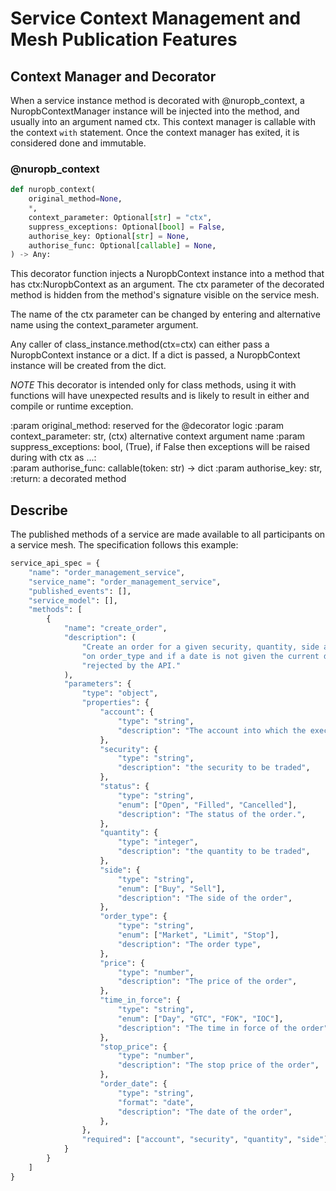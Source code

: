 # Service Context Management and Mesh Publication Features

## Context Manager and Decorator
When a service instance method is decorated with @nuropb_context, a NuropbContextManager instance will
be injected into the method, and usually into an argument named ctx. This context manager is callable
with the context `with` statement. Once the context manager has exited, it is considered done and 
immutable.

### @nuropb_context
```python
def nuropb_context(
    original_method=None,
    *,
    context_parameter: Optional[str] = "ctx",
    suppress_exceptions: Optional[bool] = False,
    authorise_key: Optional[str] = None,
    authorise_func: Optional[callable] = None,
) -> Any:
```
This decorator function injects a NuropbContext instance into a method that has ctx:NuropbContext
as an argument. The ctx parameter of the decorated method is hidden from the method's signature 
visible on the service mesh.

The name of the ctx parameter can be changed by entering and alternative name using the 
context_parameter argument.

Any caller of class_instance.method(ctx=ctx) can either pass a NuropbContext instance or a dict. 
If a dict is passed, a NuropbContext instance will be created from the dict.

*NOTE* This decorator is intended only for class methods, using it with functions will have 
unexpected results and is likely to result in either and compile or runtime exception.

:param original_method: reserved for the @decorator logic 
:param context_parameter: str, (ctx) alternative context argument name
:param suppress_exceptions: bool, (True), if False then exceptions will be raised during with ctx as ...:  
:param authorise_func: callable(token: str) -> dict
:param authorise_key: str,
:return: a decorated method

## Describe
The published methods of a service are made available to all participants on a service mesh. The 
specification follows this example:
```python
service_api_spec = {
    "name": "order_management_service",
    "service_name": "order_management_service",
    "published_events": [],
    "service_model": [],
    "methods": [
        {
            "name": "create_order",
            "description": (
                "Create an order for a given security, quantity, side and order_type. Order price input is dependant "
                "on order_type and if a date is not given the current date is used, dates prior to today will be "
                "rejected by the API."
            ),
            "parameters": {
                "type": "object",
                "properties": {
                    "account": {
                        "type": "string",
                        "description": "The account into which the executed trade will be booked",
                    },
                    "security": {
                        "type": "string",
                        "description": "the security to be traded",
                    },
                    "status": {
                        "type": "string",
                        "enum": ["Open", "Filled", "Cancelled"],
                        "description": "The status of the order.",
                    },
                    "quantity": {
                        "type": "integer",
                        "description": "the quantity to be traded",
                    },
                    "side": {
                        "type": "string",
                        "enum": ["Buy", "Sell"],
                        "description": "The side of the order",
                    },
                    "order_type": {
                        "type": "string",
                        "enum": ["Market", "Limit", "Stop"],
                        "description": "The order type",
                    },
                    "price": {
                        "type": "number",
                        "description": "The price of the order",
                    },
                    "time_in_force": {
                        "type": "string",
                        "enum": ["Day", "GTC", "FOK", "IOC"],
                        "description": "The time in force of the order",
                    },
                    "stop_price": {
                        "type": "number",
                        "description": "The stop price of the order",
                    },
                    "order_date": {
                        "type": "string",
                        "format": "date",
                        "description": "The date of the order",
                    },
                },
                "required": ["account", "security", "quantity", "side"]
            }
        }
    ]
}

```

